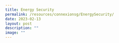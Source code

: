```yaml
---
title: Energy Security
permalink: /resources/connexionsg/EnergySecurity/
date: 2023-02-13
layout: post
description: ""
image: ""
---
```

